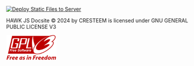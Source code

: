 [![Deploy Static Files to Server](https://github.com/cresteem/Hawk-JS-DocSite/actions/workflows/ftpdeploy.yml/badge.svg)](https://github.com/cresteem/Hawk-JS-DocSite/actions/workflows/ftpdeploy.yml)

HAWK JS Docsite © 2024 by CRESTEEM is licensed under GNU GENERAL PUBLIC LICENSE V3

![GPL_v3](./gplv3.png)
